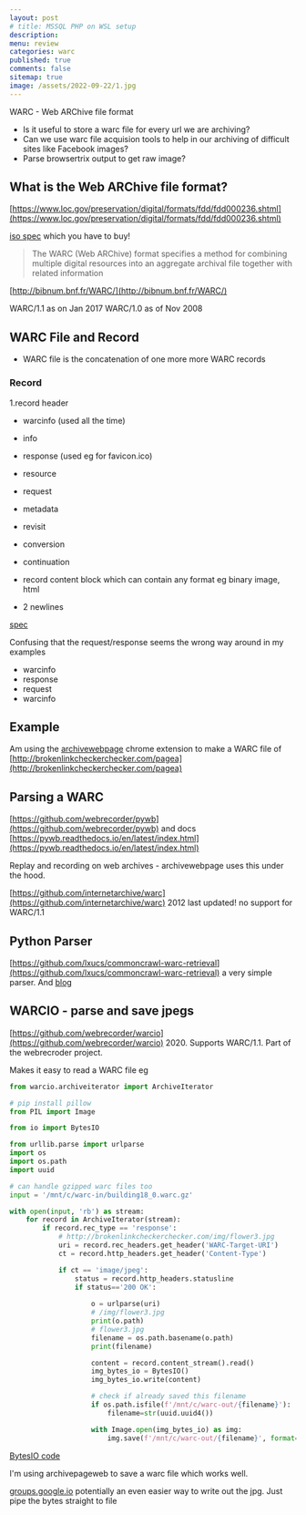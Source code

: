```yaml
---
layout: post
# title: MSSQL PHP on WSL setup
description: 
menu: review
categories: warc
published: true 
comments: false     
sitemap: true
image: /assets/2022-09-22/1.jpg
---
```


<!-- [![alt text](/assets/2021-10-22/email-cover.jpg "email"){:width="800px"}](/assets/2021-10-22/email-cover.jpg) -->
<!-- [![alt text](/assets/2021-10-22/email-cover.jpg "Thanks to Solen Feyissa on unsplash - https://unsplash.com/@solenfeyissa")](https://unsplash.com/@solenfeyissa) -->


<!-- [![alt text](/assets/2021-12-21/desk.jpg "email")](/assets/2021-12-21/desk.jpg) -->

<!-- [![alt text](/assets/2022-09-15/fire-map.jpg "email")](/assets/2022-09-15/fire-map.jpg) -->

<!-- [![alt text](/assets/2022-09-15/cookie.jpg "email")](/assets/2022-09-15/cookie.jpg) -->

<!-- ![alt text](/assets/2022-11-03/2.jpg "email")](/assets/2022-11-03/2.jpg) -->

WARC - Web ARChive file format

- Is it useful to store a warc file for every url we are archiving?
- Can we use warc file acquision tools to help in our archiving of difficult sites like Facebook images?
- Parse browsertrix output to get raw image?

## What is the Web ARChive file format?

[https://www.loc.gov/preservation/digital/formats/fdd/fdd000236.shtml](https://www.loc.gov/preservation/digital/formats/fdd/fdd000236.shtml)

[iso spec](https://www.iso.org/standard/68004.html) which you have to buy!

> The WARC (Web ARChive) format specifies a method for combining multiple digital resources into an aggregate archival file together with related information

[http://bibnum.bnf.fr/WARC/](http://bibnum.bnf.fr/WARC/)

WARC/1.1 as on Jan 2017
WARC/1.0 as of Nov 2008

## WARC File and Record

- WARC file is the concatenation of one more more WARC records

### Record

1.record header

- warcinfo (used all the time)
- info
- response (used eg for favicon.ico)
- resource
- request
- metadata
- revisit
- conversion
- continuation


- record content block which can contain any format eg binary image, html
- 2 newlines

[spec](https://archive-access.sourceforge.net/warc/)


Confusing that the request/response seems the wrong way around in my examples

- warcinfo
- response
- request
- warcinfo

## Example

Am using the [archivewebpage]() chrome extension to make a WARC file of [http://brokenlinkcheckerchecker.com/pagea](http://brokenlinkcheckerchecker.com/pagea)


## Parsing a WARC

[https://github.com/webrecorder/pywb](https://github.com/webrecorder/pywb) and docs [https://pywb.readthedocs.io/en/latest/index.html](https://pywb.readthedocs.io/en/latest/index.html)

Replay and recording on web archives - archivewebpage uses this under the hood.

[https://github.com/internetarchive/warc](https://github.com/internetarchive/warc) 2012 last updated! no support for WARC/1.1

## Python Parser

[https://github.com/lxucs/commoncrawl-warc-retrieval](https://github.com/lxucs/commoncrawl-warc-retrieval) a very simple parser. And [blog](https://liyanxu.blog/2019/01/19/retrieve-archived-pages-using-commoncrawl-index/)

## WARCIO - parse and save jpegs

[https://github.com/webrecorder/warcio](https://github.com/webrecorder/warcio) 2020. Supports WARC/1.1. Part of the webrecroder project.

Makes it easy to read a WARC file eg

```py
from warcio.archiveiterator import ArchiveIterator

# pip install pillow
from PIL import Image

from io import BytesIO

from urllib.parse import urlparse
import os
import os.path
import uuid

# can handle gzipped warc files too
input = '/mnt/c/warc-in/building18_0.warc.gz'

with open(input, 'rb') as stream:
    for record in ArchiveIterator(stream):
        if record.rec_type == 'response':
            # http://brokenlinkcheckerchecker.com/img/flower3.jpg
            uri = record.rec_headers.get_header('WARC-Target-URI')
            ct = record.http_headers.get_header('Content-Type')

            if ct == 'image/jpeg':
                status = record.http_headers.statusline
                if status=='200 OK':
                    
                    o = urlparse(uri)
                    # /img/flower3.jpg
                    print(o.path)
                    # flower3.jpg
                    filename = os.path.basename(o.path)
                    print(filename)

                    content = record.content_stream().read()
                    img_bytes_io = BytesIO()
                    img_bytes_io.write(content)

                    # check if already saved this filename 
                    if os.path.isfile(f'/mnt/c/warc-out/{filename}'):
                        filename=str(uuid.uuid4())

                    with Image.open(img_bytes_io) as img:
                        img.save(f'/mnt/c/warc-out/{filename}', format='JPEG')
```

[BytesIO code](https://stackoverflow.com/a/61524319/26086)

I'm using archivepageweb to save a warc file which works well.

[groups.google.io](https://groups.google.com/g/common-crawl/c/DZBOmz-OPoE) potentially an even easier way to write out the jpg. Just pipe the bytes straight to file